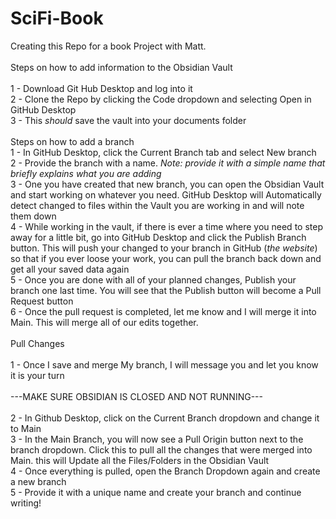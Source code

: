 # SciFi-Book
Creating this Repo for a book Project with Matt.</br>
</br>
Steps on how to add information to the Obsidian Vault</br>
</br>
1 - Download Git Hub Desktop and log into it</br>
2 - Clone the Repo by clicking the Code dropdown and selecting Open in GitHub Desktop</br>
3 - This *should* save the vault into your documents folder</br>
</br>
Steps on how to add a branch</br>
1 - In GitHub Desktop, click the Current Branch tab and select New branch</br>
2 - Provide the branch with a name. *Note: provide it with a simple name that briefly explains what you are adding*</br>
3 - One you have created that new branch, you can open the Obsidian Vault and start working on whatever you need. GitHub Desktop will Automatically detect changed to files within the Vault you are working in and will note them down</br>
4 - While working in the vault, if there is ever a time where you need to step away for a little bit, go into GitHub Desktop and click the Publish Branch button. This will push your changed to your branch in GitHub (*the website*) so that if you ever loose your work, you can pull the branch back down and get all your saved data again</br>
5 - Once you are done with all of your planned changes, Publish your branch one last time. You will see that the Publish button will become a Pull Request button</br>
6 - Once the pull request is completed, let me know and I will merge it into Main. This will merge all of our edits together.</br>
</br>
Pull Changes</br>
</br>
1 - Once I save and merge My branch, I will message you and let you know it is your turn</br>
      </br>---MAKE SURE OBSIDIAN IS CLOSED AND NOT RUNNING---</br></br>
2 - In Github Desktop, click on the Current Branch dropdown and change it to Main</br>
3 - In the Main Branch, you will now see a Pull Origin button next to the branch dropdown. Click this to pull all the changes that were merged into Main. this will Update all the Files/Folders in the Obsidian Vault</br>
4 - Once everything is pulled, open the Branch Dropdown again and create a new branch</br>
5 - Provide it with a unique name and create your branch and continue writing!</br>
